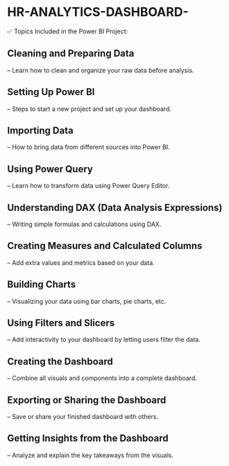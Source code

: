 # HR-ANALYTICS-DASHBOARD-



✅ Topics Included in the Power BI Project:

 ## Cleaning and Preparing Data

– Learn how to clean and organize your raw data before analysis.


## Setting Up Power BI

– Steps to start a new project and set up your dashboard.


## Importing Data

– How to bring data from different sources into Power BI.


## Using Power Query

– Learn how to transform data using Power Query Editor.


## Understanding DAX (Data Analysis Expressions)

– Writing simple formulas and calculations using DAX.


## Creating Measures and Calculated Columns

– Add extra values and metrics based on your data.


## Building Charts

– Visualizing your data using bar charts, pie charts, etc.


## Using Filters and Slicers

– Add interactivity to your dashboard by letting users filter the data.


## Creating the Dashboard

– Combine all visuals and components into a complete dashboard.


## Exporting or Sharing the Dashboard

– Save or share your finished dashboard with others.


## Getting Insights from the Dashboard

– Analyze and explain the key takeaways from the visuals.
